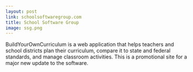 ```yaml
---
layout: post
link: schoolsoftwaregroup.com
title: School Software Group
image: ssg.png
---
```


BuildYourOwnCurriculum is a web application that helps teachers and school districts plan their curriculum, compare it to state and federal standards, and manage classroom activities. This is a promotional site for a major new update to the software.